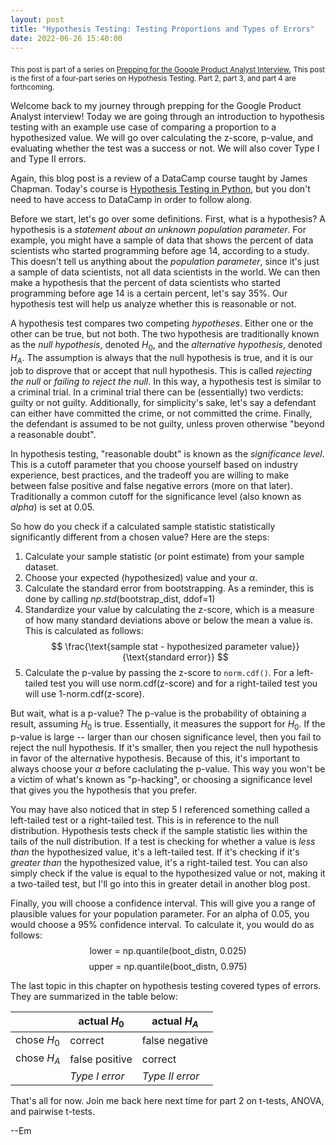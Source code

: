 ```yaml
---
layout: post
title: "Hypothesis Testing: Testing Proportions and Types of Errors"
date: 2022-06-26 15:40:00
---
```


<sub>This post is part of a series on <a href="http://emily-hk.com/welcome-back/">Prepping for the Google Product Analyst Interview.</a></sub>
<sub>This post is the first of a four-part series on Hypothesis Testing. Part 2, part 3, and part 4 are forthcoming.</sub>

Welcome back to my journey through prepping for the Google Product Analyst interview! Today we are going through an introduction to hypothesis testing with an example use case of comparing a proportion to a hypothesized value. We will go over calculating the z-score, p-value, and evaluating whether the test was a success or not. We will also cover Type I and Type II errors.

Again, this blog post is a review of a DataCamp course taught by James Chapman. Today's course is <a href="https://campus.datacamp.com/courses/hypothesis-testing-in-python">Hypothesis Testing in Python</a>, but you don't need to have access to DataCamp in order to follow along.

Before we start, let's go over some definitions. First, what is a hypothesis? A hypothesis is a _statement about an unknown population parameter_. For example, you might have a sample of data that shows the percent of data scientists who started programming before age 14, according to a study. This doesn't tell us anything about the _population parameter_, since it's just a sample of data scientists, not all data scientists in the world. We can then make a hypothesis that the percent of data scientists who started programming before age 14 is a certain percent, let's say 35%. Our hypothesis test will help us analyze whether this is reasonable or not.

A hypothesis test compares two competing _hypotheses_. Either one or the other can be true, but not both. The two hypothesis are traditionally known as the _null hypothesis_, denoted $H_0$, and the _alternative hypothesis_, denoted $H_A$. The assumption is always that the null hypothesis is true, and it is our job to disprove that or accept that null hypothesis. This is called _rejecting the null_ or _failing to reject the null_. In this way, a hypothesis test is similar to a criminal trial. In a criminal trial there can be (essentially) two verdicts: guilty or not guilty. Additionally, for simplicity's sake, let's say a defendant can either have committed the crime, or not committed the crime. Finally, the defendant is assumed to be not guilty, unless proven otherwise "beyond a reasonable doubt".

In hypothesis testing, "reasonable doubt" is known as the _significance level_. This is a cutoff parameter that you choose yourself based on industry experience, best practices, and the tradeoff you are willing to make between false positive and false negative errors (more on that later). Traditionally a common cutoff for the significance level (also known as _alpha_) is set at 0.05.

So how do you check if a calculated sample statistic statistically significantly different from a chosen value? Here are the steps:

1. Calculate your sample statistic (or point estimate) from your sample dataset.
2. Choose your expected (hypothesized) value and your $\alpha$.
3. Calculate the standard error from bootstrapping. As a reminder, this is done by calling $np.std(\text{bootstrap_dist, ddof=}1)$
4. Standardize your value by calculating the z-score, which is a measure of how many standard deviations above or below the mean a value is. This is calculated as follows:
$$ \frac{\text{sample stat - hypothesized parameter value}}{\text{standard error}} $$
5. Calculate the p-value by passing the z-score to `norm.cdf()`. For a left-tailed test you will use $\text{norm.cdf(z-score)}$ and for a right-tailed test you will use $\text{1-norm.cdf(z-score)}$.

But wait, what is a p-value? The p-value is the probability of obtaining a result, assuming $H_0$ is true. Essentially, it measures the support for $H_0$. If the p-value is large -- larger than our chosen significance level, then you fail to reject the null hypothesis. If it's smaller, then you reject the null hypothesis in favor of the alternative hypothesis. Because of this, it's important to always choose your $\alpha$ before caclulating the p-value. This way you won't be a victim of what's known as "p-hacking", or choosing a significance level that gives you the hypothesis that you prefer.

You may have also noticed that in step 5 I referenced something called a left-tailed test or a right-tailed test. This is in reference to the null distribution. Hypothesis tests check if the sample statistic lies within the tails of the null distribution. If a test is checking for whether a value is _less than_ the hypothesized value, it's a left-tailed test. If it's checking if it's _greater than_ the hypothesized value, it's a right-tailed test. You can also simply check if the value is equal to the hypothesized value or not, making it a two-tailed test, but I'll go into this in greater detail in another blog post.

Finally, you will choose a confidence interval. This will give you a range of plausible values for your population parameter. For an alpha of 0.05, you would choose a 95% confidence interval. To calculate it, you would do as follows:
$$\text{lower = np.quantile(boot_distn, 0.025)}$$
$$\text{upper = np.quantile(boot_distn, 0.975)}$$

The last topic in this chapter on hypothesis testing covered types of errors. They are summarized in the table below:

|             | actual $H_0$   | actual $H_A$    |
|-------------|----------------|-----------------|
| chose $H_0$ | correct        | false negative  |
| chose $H_A$ | false positive | correct         |
|             | *Type I error* | *Type II error* |

That's all for now. Join me back here next time for part 2 on t-tests, ANOVA, and pairwise t-tests.

--Em